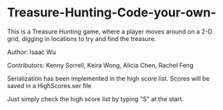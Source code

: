 # Treasure-Hunting-Code-your-own-
This is a Treasure Hunting game, where a player moves around on a 2-D grid, digging in locations to try and find the treasure.

Author: Isaac Wu

Contributors: Kenny Sorrell, Keira Wong, Alicia Chen, Rachel Feng

Serialization has been implemented in the high score list. Scores will be saved in a HighScores.ser file

Just simply check the high score list by typing "S" at the start.
